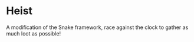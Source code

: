 # Heist
A modification of the Snake framework, race against the clock to gather as much loot as possible!
